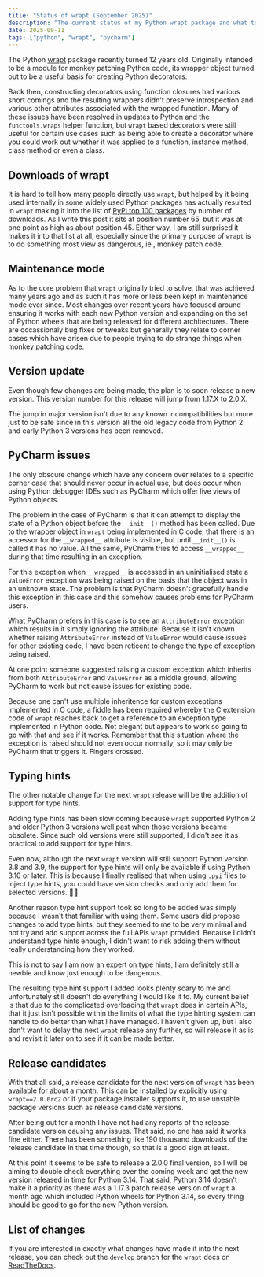 ```yaml
---
title: "Status of wrapt (September 2025)"
description: "The current status of my Python wrapt package and what to expect next."
date: 2025-09-11
tags: ["python", "wrapt", "pycharm"]
---
```


The Python [wrapt](https://pypi.org/project/wrapt/) package recently turned 12 years old. Originally intended to be a module for monkey patching Python code, its wrapper object turned out to be a useful basis for creating Python decorators.

Back then, constructing decorators using function closures had various short comings and the resulting wrappers didn't preserve introspection and various other attributes associated with the wrapped function. Many of these issues have been resolved in updates to Python and the `functools.wraps` helper function, but `wrapt` based decorators were still useful for certain use cases such as being able to create a decorator where you could work out whether it was applied to a function, instance method, class method or even a class.

## Downloads of wrapt

It is hard to tell how many people directly use `wrapt`, but helped by it being used internally in some widely used Python packages has actually resulted in `wrapt` making it into the list of [PyPi top 100 packages](https://hugovk.github.io/top-pypi-packages/) by number of downloads. As I write this post it sits at position number 65, but it was at one point as high as about position 45. Either way, I am still surprised it makes it into that list at all, especially since the primary purpose of `wrapt` is to do something most view as dangerous, ie., monkey patch code.

## Maintenance mode

As to the core problem that `wrapt` originally tried to solve, that was achieved many years ago and as such it has more or less been kept in maintenance mode ever since. Most changes over recent years have focused around ensuring it works with each new Python version and expanding on the set of Python wheels that are being released for different architectures. There are occassionaly bug fixes or tweaks but generally they relate to corner cases which have arisen due to people trying to do strange things when monkey patching code.

## Version update

Even though few changes are being made, the plan is to soon release a new version. This version number for this release will jump from 1.17.X to 2.0.X.

The jump in major version isn't due to any known incompatibilities but more just to be safe since in this version all the old legacy code from Python 2 and early Python 3 versions has been removed.

## PyCharm issues

The only obscure change which have any concern over relates to a specific corner case that should never occur in actual use, but does occur when using Python debugger IDEs such as PyCharm which offer live views of Python objects.

The problem in the case of PyCharm is that it can attempt to display the state of a Python object before the `__init__()` method has been called. Due to the wrapper object in `wrapt` being implemented in C code, that there is an accessor for the `__wrapped__` attribute is visible, but until `__init__()` is called it has no value. All the same, PyCharm tries to access `__wrapped__` during that time resulting in an exception.

For this exception when `__wrapped__` is accessed in an uninitialised state a `ValueError` exception was being raised on the basis that the object was in an unknown state. The problem is that PyCharm doesn't gracefully handle this exception in this case and this somehow causes problems for PyCharm users.

What PyCharm prefers in this case is to see an `AttributeError` exception which results in it simply ignoring the attribute. Because it isn't known whether raising `AttributeError` instead of `ValueError` would cause issues for other existing code, I have been reticent to change the type of exception being raised.

At one point someone suggested raising a custom exception which inherits from both `AttributeError` and `ValueError` as a middle ground, allowing PyCharm to work but not cause issues for existing code.

Because one can't use multiple inheritence for custom exceptions implemented in C code, a fiddle has been required whereby the C extension code of `wrapt` reaches back to get a reference to an exception type implemented in Python code. Not elegant but appears to work so going to go with that and see if it works. Remember that this situation where the exception is raised should not even occur normally, so it may only be PyCharm that triggers it. Fingers crossed.

## Typing hints

The other notable change for the next `wrapt` release will be the addition of support for type hints.

Adding type hints has been slow coming because `wrapt` supported Python 2 and older Python 3 versions well past when those versions became obsolete. Since such old versions were still supported, I didn't see it as practical to add support for type hints.

Even now, although the next `wrapt` version will still support Python version 3.8 and 3.9, the support for type hints will only be available if using Python 3.10 or later. This is because I finally realised that when using `.pyi` files to inject type hints, you could have version checks and only add them for selected versions. 🤦‍♂️

Another reason type hint support took so long to be added was simply because I wasn't that familiar with using them. Some users did propose changes to add type hints, but they seemed to me to be very minimal and not try and add support across the full APIs `wrapt` provided. Because I didn't understand type hints enough, I didn't want to risk adding them without really understanding how they worked.

This is not to say I am now an expert on type hints, I am definitely still a newbie and know just enough to be dangerous.

The resulting type hint support I added looks plenty scary to me and unfortunately still doesn't do everything I would like it to. My current belief is that due to the complicated overloading that `wrapt` does in certain APIs, that it just isn't possible within the limits of what the type hinting system can handle to do better than what I have managed. I haven't given up, but I also don't want to delay the next `wrapt` release any further, so will release it as is and revisit it later on to see if it can be made better.

## Release candidates

With that all said, a release candidate for the next version of `wrapt` has been available for about a month. This can be installed by explicitly using `wrapt==2.0.0rc2` or if your package installer supports it, to use unstable package versions such as release candidate versions.

After being out for a month I have not had any reports of the release candidate version causing any issues. That said, no one has said it works fine either. There has been something like 190 thousand downloads of the release candidate in that time though, so that is a good sign at least.

At this point it seems to be safe to release a 2.0.0 final version, so I will be aiming to double check everything over the coming week and get the new version released in time for Python 3.14. That said, Python 3.14 doesn't make it a priority as there was a 1.17.3 patch release version of `wrapt` a month ago which included Python wheels for Python 3.14, so every thing should be good to go for the new Python version.

## List of changes

If you are interested in exactly what changes have made it into the next release, you can check out the `develop` branch for the `wrapt` docs on [ReadTheDocs](https://wrapt.readthedocs.io/en/develop/changes.html).
